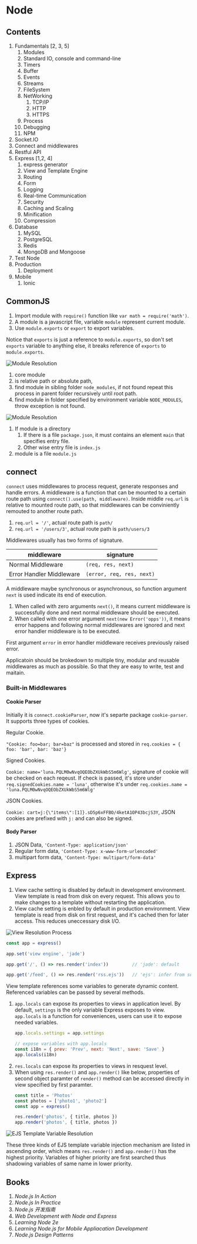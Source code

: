 # Node

## Contents

1. Fundamentals [2, 3, 5]
    1. Modules
    1. Standard IO, console and command-line
    1. Timers
    1. Buffer
    1. Events
    1. Streams
    1. FileSystem
    1. NetWorking
        1. TCP/IP
        1. HTTP
        1. HTTPS
    1. Process
    1. Debugging
    1. NPM
1. Socket.IO
1. Connect and middlewares
1. Restful API
1. Express [1,2, 4]
    1. express generator
    1. View and Template Engine
    1. Routing
    1. Form
    1. Logging
    1. Real-time Communication
    1. Security
    1. Caching and Scaling
    1. Minification
    1. Compression
1. Database
    1. MySQL
    1. PostgreSQL
    1. Redis
    1. MongoDB and Mongoose
1. Test Node
1. Production
    1. Deployment
1. Mobile
    1. Ionic

## CommonJS

1. Import module with `require()` function like `var math = require('math')`.
1. A module is a javascript file, variable `module` represent current module.
1. Use `module.exports` or `export` to export variables.

Notice that `exports` is just a reference to `module.exports`, so don't set `exports` variable to anything else, it breaks reference of `exports` to `module.exports`.

![Module Resolution](./module_resolution.png)

1. core module
1. is relative path or absolute path,
1. find module in sibling folder `node_modules`, if not found repeat this process in parent folder recursively until root path.
1. find module in folder specified by environment variable `NODE_MODULES`, throw exception is not found.

![Module Resolution](./module_entry_file.png)

1. If module is a directory
   1. If there is a file `package.json`, it must contains an element `main` that specifies entry file.
   1. Other wise entry file is `index.js`
1. module is a file `module.js`


## connect

`connect` uses middlewares to process request, generate responses and handle errors. A middleware is a function that can be mounted to a certain route path using `connect().use(path, middleware)`. Inside middle `req.url` is relative to mounted route path, so that middlewares can be conviniently remouted to another route path.

1. `req.url = '/'`, actual route path is `path/`
1. `req.url = '/users/3'`, actual route path is `path/users/3`

Middlewares usually has two forms of signature.

| middleware               | signature                 |
| ------------------------ | ------------------------- |
| Normal Middleware        | `(req, res, next)`        |
| Error Handler Middleware | `(error, req, res, next)` |

A middleware maybe synchronous or asynchronous, so function argument `next` is used indicate its end of execution.

1. When called with zero arguments `next()`, it means current middleware is successfully done and next normal middleware should be executed.
1. When called with one error argument `next(new Error('opps'))`, it means error happens and following normal middlewares are ignored and next error handler middleware is to be executed.

First argument `error` in error handler middleware receives previously raised error.

Applicatoin should be brokedown to multiple tiny, modular and reusable middlewares as much as possible. So that they are easy to write, test and maitain.

### Built-in Middlewares

#### Cookie Parser

Initially it is `connect.cookieParser`, now it's separte package `cookie-parser`. It supports three types of cookies.

Regular Cookie.

`"Cookie: foo=bar; bar=baz"` is processed and stored in `req.cookies = { foo: 'bar', bar: 'baz'}`

Signed Cookies.

`Cookie: name='luna.PQLM0wNvqOQEObZXUkWbS5m6Wlg'`, signature of cookie will be checked on each reqeust. If check is passed, it's store under `req.signedCookies.name = 'luna'`, otherwise it's under `req.cookies.name = 'luna.PQLM0wNvqOQEObZXUkWbS5m6Wlg'`

JSON Cookies.

`Cookie: cart=j:{\"items\":[1]}.sD5p6xFFBO/4ketA1OP43bcjS3Y`, JSON cookies are prefixed with `j:` and can also be signed.

#### Body Parser

1. JSON Data, `'Content-Type: application/json'`
1. Regular form data, `'Content-Type: x-www-form-urlencoded'`
1. multipart form data, `'Content-Type: multipart/form-data'`

## Express

1. View cache setting is disabled by default in development environment. View template is read from disk on every request. This allows you to make changes to a template without restarting the application.
1. View cache setting is enbled by default in production environment. View template is read from disk on first request, and it's cached then for later access. This reduces uneccessary disk I/O.

![View Resolution Process](./express-view-resolution.png)

```javascript
const app = express()

app.set('view engine', 'jade')

app.get('/', () => res.render('index'))         // 'jade': default

app.get('/feed', () => res.render('rss.ejs'))   // 'ejs': infer from suffix
```

View template references some variables to generate dynamic content. Referenced variables can be passed by several methods.

1. `app.locals` can expose its properties to views in application level. By default, `settings` is the only variable Express exposes to view. `app.locals` is a function for conveniences, users can use it to expose needed variables.
    ```javascript
    app.locals.settings = app.settings

    // expose variables with app.locals
    const i18n = { prev: 'Prev', next: 'Next', save: 'Save' }
    app.locals(i18n)
    ```
1. `res.locals` can expose its properties to views in resquest level.
1. When using `res.render()` and `app.render()` like below, properties of second object paramter of `render()` method can be accessed directly in view specified by first paramter.
    ```javascript
    const title = 'Photos'
    const photos = ['photo1', 'photo2']
    const app = express()

    res.render('photos', { title, photos })
    app.render('photos', { title, photos })
    ```

![EJS Template Variable Resolution](./ejs_template_variable_resolution.png)

These three kinds of EJS template variable injection mechanism are listed in ascending order, which means `res.render()` and `app.render()` has the highest priority. Variables of higher priority are first searched thus shadowing variables of same name in lower priority.

## Books

1. _Node.js In Action_
1. _Node.js In Practice_
1. _Node.js 开发指南_
1. _Web Development with Node and Express_
1. _Learning Node 2e_
1. _Learning Node.js for Mobile Appliacation Development_
1. _Node.js Design Patterns_